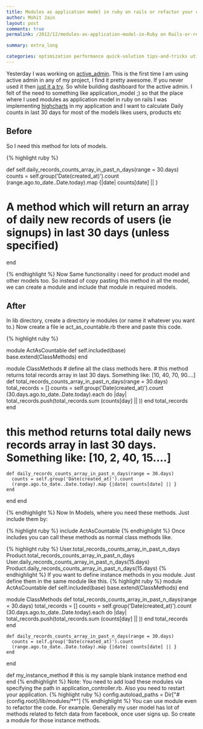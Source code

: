 ```yaml
---
title: Modules as application model in ruby on rails or refactor your code.
author: Mohit Jain
layout: post
comments: true
permalink: /2012/12/modules-as-application-model-in-Ruby on Rails-or-refactor-your-code/

summary: extra_long

categories: optimization performance quick-solution tips-and-tricks utilities
---
```


Yesterday I was working on [active_admin][1]. This is the first time I am using active admin in any of my project, I find it pretty awesome. If you never used it then [just it a try][2]. So while building dashboard for the active admin. I felt of the need to something like application_model ;) so that the place where I used modules as application model in ruby on rails
I was implementing [highcharts][3] in my application and I want to calculate Daily counts in last 30 days for most of the models likes users, products etc

## Before

So I need this method for lots of models.

 [1]: http://activeadmin.info/ "Active Admin "
 [2]: http://railscasts.com/episodes/284-active-admin "Railcasts for Active admin"
 [3]: http://railscasts.com/episodes/223-charts "HighCharts Railscasts"

{% highlight ruby %}

def self.daily_records_counts_array_in_past_n_days(range = 30.days)
      counts = self.group('Date(created_at)').count
      (range.ago.to_date..Date.today).map {|date| counts[date] || }
   # A method which will return an array of daily new records of users (ie signups) in last 30 days (unless specified)
 end

{% endhighlight %}
Now Same functionality i need for product model and other models too. So instead of copy pasting this method in all the model, we can create a module and include that module in required models.


## After

In lib directory, create a directory ie modules (or name it whatever you want to.)
Now create a file ie act\_as\_countable.rb there and paste this code.

{% highlight ruby %}

module ActAsCountable
  def self.included(base)
    base.extend(ClassMethods)
  end

  module ClassMethods
    # define all the class methods here.
    # this method returns total records array in last 30 days. Something like: [10, 40, 70, 90....]
    def total_records_counts_array_in_past_n_days(range = 30.days)
      total_records = []
      counts =  self.group('Date(created_at)').count
      (30.days.ago.to_date..Date.today).each do |day|
        total_records.push(total_records.sum   (counts[day] || ))
      end
      total_records
    end
  # this method returns total daily news records array in last 30 days. Something like: [10, 2, 40, 15....]
    def daily_records_counts_array_in_past_n_days(range = 30.days)
      counts = self.group('Date(created_at)').count
      (range.ago.to_date..Date.today).map {|date| counts[date] || }
    end
  end
end

{% endhighlight %}
Now In Models, where you need these methods. Just include them by:

{% highlight ruby %}
include ActAsCountable
{% endhighlight %}
Once includes you can call these methods as normal class methods like.

{% highlight ruby %}
User.total_records_counts_array_in_past_n_days
Product.total_records_counts_array_in_past_n_days
User.daily_records_counts_array_in_past_n_days(15.days)
Product.daily_records_counts_array_in_past_n_days(15.days)
{% endhighlight %}
If you want to define instance methods in you module. Just define them in the same module like this.
{% highlight ruby %}
module ActAsCountable
  def self.included(base)
    base.extend(ClassMethods)
  end

  module ClassMethods
    def total_records_counts_array_in_past_n_days(range = 30.days)
      total_records = []
      counts =  self.group('Date(created_at)').count
      (30.days.ago.to_date..Date.today).each do |day|
        total_records.push(total_records.sum   (counts[day] || ))
      end
      total_records
    end

    def daily_records_counts_array_in_past_n_days(range = 30.days)
      counts = self.group('Date(created_at)').count
      (range.ago.to_date..Date.today).map {|date| counts[date] || }
    end
  end

  def my_instance_method
    # this is my sample blank instance method
  end
end
{% endhighlight %}
Note: You need to add load these modules via specifying the path in application_controller.rb. Also you need to restart your application.
{% highlight ruby %}
config.autoload_paths  = Dir["#{config.root}/lib/modules/**"]
{% endhighlight %}
You can use module even to refactor the code. For example. Generally my user model has lot of methods related to fetch data from facebook, once user signs up. So create a module for those instance methods.
